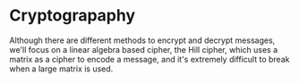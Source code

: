 # Cryptograpaphy
Although there are different methods to encrypt and decrypt messages, we'll focus on a linear algebra based cipher, the Hill cipher, which uses a matrix as a cipher to encode a message, and it's extremely difficult to break when a large matrix is used.
